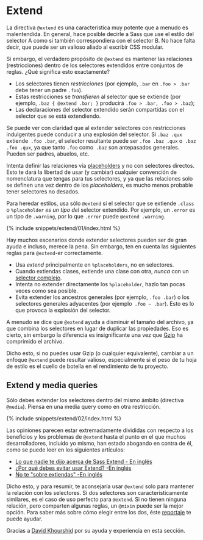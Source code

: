 
# Extend

La directiva `@extend` es una característica muy potente que a menudo es malentendida. En general, hace posible decirle a Sass que use el estilo del selector A como si también correspondiera con el selector B. No hace falta decir, que puede ser un valioso aliado al escribir CSS modular.

Si embargo, el verdadero propósito de `@extend` es mantener las relaciones (restricciones) dentro de los selectores extendidos entre conjuntos de reglas. ¿Qué significa esto exactamente?

- Los selectores tienen *restricciones* (por ejemplo, `.bar` en `.foo > .bar` debe tener un padre `.foo`).
- Estas restricciones se *transfieren* al selector que se extiende (por ejemplo, `.baz { @extend .bar; }` producirá `.foo > .bar, .foo > .baz`);
- Las declaraciones del selector extendido serán compartidas con el selector que se está extendiendo.

Se puede ver con claridad que al extender selectores con restricciones indulgentes puede conducir a una explosión del selector. Si `.baz .qux` extiende` .foo .bar`, el selector resultante puede ser `.foo .baz .qux` o` .baz .foo .qux`, ya que tanto `.foo` como` .baz` son antepasados ​​generales. Pueden ser padres, abuelos, etc.

Intenta definir las relaciones vía [placeholders](https://www.sitepoint.com/sass-reference/placeholders/) y no con selectores directos. Esto te dará la libertad de usar (y cambiar) cualquier convención de nomenclatura que tengas para tus selectores, y ya que las relaciones solo se definen una vez dentro de los *placeholders*, es mucho menos probable tener selectores no desados.

Para heredar estilos, usa sólo `@extend` si el selector que se extiende `.class` o `%placeholder` _es un tipo del_ selector extendido. Por ejemplo, un `.error` es un tipo de `.warning`, por lo que `.error` puede `@extend .warning`.

{% include snippets/extend/01/index.html %}

Hay muchos escenarios donde extender selectores pueden ser de gran ayuda e incluso, merece la pena. Sin embargo, ten en cuenta las siguientes reglas para `@extend`-er correctamente.

* Usa *extend* principalmente en `%placeholders`, no en selectores.
* Cuando extiendas clases, extiende una clase con otra, _nunca_ con un [selector complejo](https://www.w3.org/TR/selectors4/#syntax).
* Intenta no extender directamente los `%placeholder`, hazlo tan pocas veces como sea posible.
* Evita extender los ancestros generales ​​(por ejemplo, `.foo .bar`) o los selectores generales adyacentes (por ejemplo` .foo ~ .bar`). Esto es lo que provoca la explosión del selector.

<div class="note">
  <p>A menudo se dice que <code>@extend</code> ayuda a disminuir el tamaño del archivo, ya que combina los selectores en lugar de duplicar las propiedades. Eso es cierto, sin embargo la diferencia es insignificante una vez que <a href="https://en.wikipedia.org/wiki/Gzip">Gzip</a> ha comprimido el archivo.</p>
  <p>Dicho esto, si no puedes usar Gzip (o cualquier equivalente), cambiar a un enfoque <code>@extend</code> puede resultar valioso, especialmente si el peso de tu hoja de estilo es el cuello de botella en el rendimiento de tu proyecto.</p>
</div>

## Extend y media queries

Sólo debes extender los selectores dentro del mismo ámbito (directiva `@media`). Piensa en una media query como en otra restricción.

{% include snippets/extend/02/index.html %}

Las opiniones parecen estar extremadamente divididas con respecto a los beneficios y los problemas de `@extend` hasta el punto en el que muchos desarrolladores, incluido yo mismo, han estado abogando en contra de él, como se puede leer en los siguientes artículos:

* [Lo que nadie te dijo acerca de Sass Extend - En inglés](https://www.sitepoint.com/sass-extend-nobody-told-you/)
* [¿Por qué debes evitar usar Extend? -En inglés](https://www.sitepoint.com/avoid-sass-extend/)
* [No te "sobre extiendas" -En inglés](https://pressupinc.com/blog/2014/11/dont-overextend-yourself-in-sass/)

Dicho esto, y para resumir, te aconsejaría usar `@extend` solo para mantener la relación con los selectores. Si dos selectores son característicamente similares, es el caso de uso perfecto para `@extend`. Si no tienen ninguna relación, pero comparten algunas reglas, un `@mixin` puede ser la mejor opción. Para saber más sobre cómo elegir entre los dos, éste [reportaje](https://csswizardry.com/2014/11/when-to-use-extend-when-to-use-a-mixin/) te puede ayudar.

<div class="note">
  <p>Gracias a <a href="https://twitter.com/davidkpiano">David Khourshid</a> por su ayuda y experiencia en esta sección.</p>
</div>

